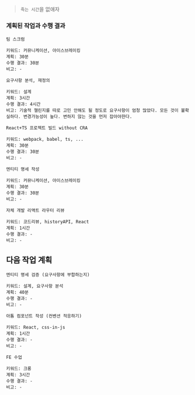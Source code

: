 > `죽는 시간`을 없애자

### 계획된 작업과 수행 결과

```
팀 스크럼

키워드: 커뮤니케이션, 아이스브레이킹
계획: 30분
수행 결과: 30분
비고: -
```

```
요구사항 분석, 재정의

키워드: 설계
계획: 3시간
수행 결과: 4시간
비고: 기술적 챌린지를 따로 고민 안해도 될 정도로 요구사항이 엄청 많았다. 모든 것이 불확실하다. 변경가능성이 높다. 변하지 않는 것을 먼저 잡아야한다.
```

```
React+TS 프로젝트 빌드 without CRA

키워드: webpack, babel, ts, ...
계획: 30분
수행 결과: 30분
비고: -
```

```
엔티티 명세 작성

키워드: 커뮤니케이션, 아이스브레이킹
계획: 30분
수행 결과: 30분
비고: -
```

```
자체 개발 리액트 라우터 리뷰

키워드: 코드리뷰, historyAPI, React
계획: 1시간
수행 결과: -
비고: -
```

## 다음 작업 계획

```
엔티티 명세 검증 (요구사항에 부합하는지)

키워드: 설계, 요구사항 분석
계획: 40분
수행 결과: -
비고: -
```

```
아톰 컴포넌트 작성 (컨벤션 적응하기)

키워드: React, css-in-js
계획: 1시간
수행 결과: -
비고: -
```

```
FE 수업

키워드: 크롱
계획: 3시간
수행 결과: -
비고: -
```

